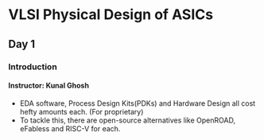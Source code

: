 # VLSI Physical Design of ASICs

## Day 1

### Introduction
#### Instructor: Kunal Ghosh

- EDA software, Process Design Kits(PDKs) and Hardware Design all cost hefty amounts each. (For proprietary)
- To tackle this, there are open-source alternatives like OpenROAD, eFabless and RISC-V for each.

